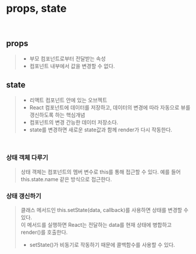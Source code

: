  # props, state 

<br>

 ## props 

> - 부모 컴포넌트로부터 전달받는 속성
> - 컴포넌트 내부에서 값을 변경할 수 없다. 

## state

> - 리액트 컴포넌트 안에 있는 오브젝트 
> - React 컴포넌트에 데이터를 저장하고, 데이터의 변경에 따라 자동으로 뷰를 갱신하도록 하는 핵심개념 
> - 컴포넌트의 변경 간능한 데이터 저장소다. 
> - state를 변경하면 새로운 state값과 함께 render가 다시 작동한다. 

<br>

### 상태 객체 다루기 

> 상태 객체는 컴포넌트의 멤버 변수로 this를 통해 접근할 수 있다. 예를 들어 this.state.name 같은 방식으로 접근한다.

### 상태 갱신하기 
> 클래스 메서드인 this.setState(data, callback)를 사용하면 상태를 변경할 수 있다. <br> 이 메서드를 실행하면 React는 전달하는 data를 현재 상태에 병합하고 render()를 호출한다. <br>
> - setState()가 비동기로 작동하기 때문에 콜백함수를 사용할 수 있다. 

